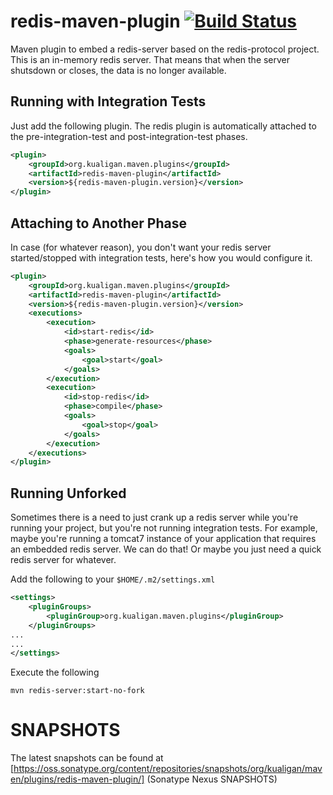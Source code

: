 redis-maven-plugin [![Build Status](https://buildhive.cloudbees.com/job/r351574nc3/job/redis-maven-plugin/badge/icon)](https://buildhive.cloudbees.com/job/r351574nc3/job/redis-maven-plugin/)
==================

Maven plugin to embed a redis-server based on the redis-protocol
project. This is an in-memory redis server. That means that when the
server shutsdown or closes, the data is no longer available.

Running with Integration Tests
-------------------------
Just add the following plugin. The redis plugin is automatically
attached to the pre-integration-test and post-integration-test
phases. 

```xml
<plugin>
    <groupId>org.kualigan.maven.plugins</groupId>
    <artifactId>redis-maven-plugin</artifactId>
    <version>${redis-maven-plugin.version}</version>
</plugin>
```


Attaching to Another Phase
-----------------------
In case (for whatever reason), you don't want your redis server
started/stopped with integration tests, here's how you would configure it.

```xml
<plugin>
    <groupId>org.kualigan.maven.plugins</groupId>
    <artifactId>redis-maven-plugin</artifactId>
    <version>${redis-maven-plugin.version}</version>
    <executions>
        <execution>
            <id>start-redis</id>
            <phase>generate-resources</phase>
            <goals>
                <goal>start</goal>
            </goals>
        </execution>
        <execution>
            <id>stop-redis</id>
            <phase>compile</phase>
            <goals>
                <goal>stop</goal>
            </goals>
        </execution>      
    </executions>
</plugin>
```

Running Unforked
---------------
Sometimes there is a need to just crank up a redis server while you're
running your project, but you're not running integration tests. For
example, maybe you're running a tomcat7 instance of your application
that requires an embedded redis server. We can do that! Or maybe
you just need a quick redis server for whatever.

Add the following to your ```$HOME/.m2/settings.xml```

```xml
<settings>
    <pluginGroups>
        <pluginGroup>org.kualigan.maven.plugins</pluginGroup>
    </pluginGroups>
...
...
</settings>
```

Execute the following 

```
mvn redis-server:start-no-fork
```

SNAPSHOTS
=============

The latest snapshots can be found at
[https://oss.sonatype.org/content/repositories/snapshots/org/kualigan/maven/plugins/redis-maven-plugin/]
(Sonatype Nexus SNAPSHOTS)
